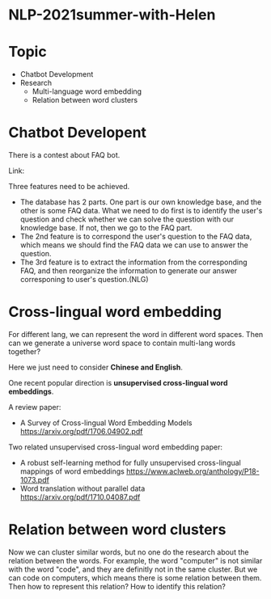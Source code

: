 # NLP-2021summer-with-Helen

# Topic
+ Chatbot Development
+ Research
  + Multi-language word embedding
  + Relation between word clusters

# Chatbot Developent
There is a contest about FAQ bot.

Link: 

Three features need to be achieved.
+ The database has 2 parts. One part is our own knowledge base, and the other is some FAQ data. What we need to do first is to identify the user's question and check whether we can solve the question with our knowledge base. If not, then we go to the FAQ part.
+ The 2nd feature is to correspond the user's question to the FAQ data, which means we should find the FAQ data we can use to answer the question.
+ The 3rd feature is to extract the information from the corresponding FAQ, and then reorganize the information to generate our answer corresponing to user's question.(NLG)

# Cross-lingual word embedding

For different lang, we can represent the word in different word spaces. Then can we generate a universe word space to contain multi-lang words together?

Here we just need to consider **Chinese and English**.

One recent popular direction is **unsupervised cross-lingual word embeddings**.

A review paper: 
+ A Survey of Cross-lingual Word Embedding Models https://arxiv.org/pdf/1706.04902.pdf

Two related unsupervised cross-lingual word embedding paper:
+ A robust self-learning method for fully unsupervised cross-lingual mappings of word embeddings https://www.aclweb.org/anthology/P18-1073.pdf
+ Word translation without parallel data https://arxiv.org/pdf/1710.04087.pdf

# Relation between word clusters

Now we can cluster similar words, but no one do the research about the relation between the words. For example, the word "computer" is not similar with the word "code", and they are definitly not in the same cluster. But we can code on computers, which means there is some relation between them. Then how to represent this relation? How to identify this relation?
